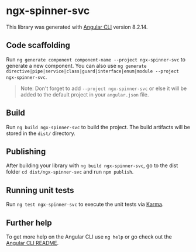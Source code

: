 # ngx-spinner-svc

This library was generated with [Angular CLI](https://github.com/angular/angular-cli) version 8.2.14.

## Code scaffolding

Run `ng generate component component-name --project ngx-spinner-svc` to generate a new component. You can also use `ng generate directive|pipe|service|class|guard|interface|enum|module --project ngx-spinner-svc`.
> Note: Don't forget to add `--project ngx-spinner-svc` or else it will be added to the default project in your `angular.json` file. 

## Build

Run `ng build ngx-spinner-svc` to build the project. The build artifacts will be stored in the `dist/` directory.

## Publishing

After building your library with `ng build ngx-spinner-svc`, go to the dist folder `cd dist/ngx-spinner-svc` and run `npm publish`.

## Running unit tests

Run `ng test ngx-spinner-svc` to execute the unit tests via [Karma](https://karma-runner.github.io).

## Further help

To get more help on the Angular CLI use `ng help` or go check out the [Angular CLI README](https://github.com/angular/angular-cli/blob/master/README.md).
